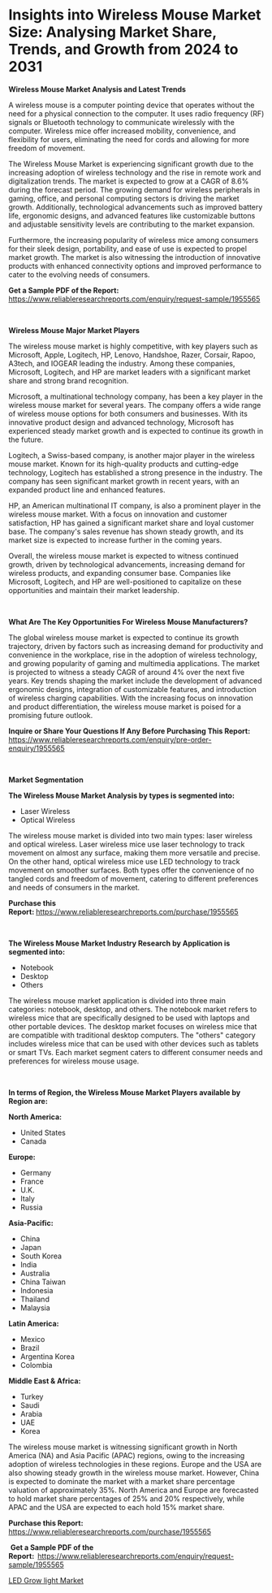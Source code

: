 <p><h1>Insights into Wireless Mouse Market Size: Analysing Market Share, Trends, and Growth from 2024 to 2031</h1></p><p><strong>Wireless Mouse Market Analysis and Latest Trends</strong></p>
<p><p>A wireless mouse is a computer pointing device that operates without the need for a physical connection to the computer. It uses radio frequency (RF) signals or Bluetooth technology to communicate wirelessly with the computer. Wireless mice offer increased mobility, convenience, and flexibility for users, eliminating the need for cords and allowing for more freedom of movement.</p><p>The Wireless Mouse Market is experiencing significant growth due to the increasing adoption of wireless technology and the rise in remote work and digitalization trends. The market is expected to grow at a CAGR of 8.6% during the forecast period. The growing demand for wireless peripherals in gaming, office, and personal computing sectors is driving the market growth. Additionally, technological advancements such as improved battery life, ergonomic designs, and advanced features like customizable buttons and adjustable sensitivity levels are contributing to the market expansion.</p><p>Furthermore, the increasing popularity of wireless mice among consumers for their sleek design, portability, and ease of use is expected to propel market growth. The market is also witnessing the introduction of innovative products with enhanced connectivity options and improved performance to cater to the evolving needs of consumers.</p></p>
<p><strong>Get a Sample PDF of the Report:&nbsp;</strong> <a href="https://www.reliableresearchreports.com/enquiry/request-sample/1955565">https://www.reliableresearchreports.com/enquiry/request-sample/1955565</a></p>
<p>&nbsp;</p>
<p><strong>Wireless Mouse Major Market Players</strong></p>
<p><p>The wireless mouse market is highly competitive, with key players such as Microsoft, Apple, Logitech, HP, Lenovo, Handshoe, Razer, Corsair, Rapoo, A3tech, and IOGEAR leading the industry. Among these companies, Microsoft, Logitech, and HP are market leaders with a significant market share and strong brand recognition.</p><p>Microsoft, a multinational technology company, has been a key player in the wireless mouse market for several years. The company offers a wide range of wireless mouse options for both consumers and businesses. With its innovative product design and advanced technology, Microsoft has experienced steady market growth and is expected to continue its growth in the future.</p><p>Logitech, a Swiss-based company, is another major player in the wireless mouse market. Known for its high-quality products and cutting-edge technology, Logitech has established a strong presence in the industry. The company has seen significant market growth in recent years, with an expanded product line and enhanced features.</p><p>HP, an American multinational IT company, is also a prominent player in the wireless mouse market. With a focus on innovation and customer satisfaction, HP has gained a significant market share and loyal customer base. The company's sales revenue has shown steady growth, and its market size is expected to increase further in the coming years.</p><p>Overall, the wireless mouse market is expected to witness continued growth, driven by technological advancements, increasing demand for wireless products, and expanding consumer base. Companies like Microsoft, Logitech, and HP are well-positioned to capitalize on these opportunities and maintain their market leadership.</p></p>
<p>&nbsp;</p>
<p><strong>What Are The Key Opportunities For Wireless Mouse Manufacturers?</strong></p>
<p><p>The global wireless mouse market is expected to continue its growth trajectory, driven by factors such as increasing demand for productivity and convenience in the workplace, rise in the adoption of wireless technology, and growing popularity of gaming and multimedia applications. The market is projected to witness a steady CAGR of around 4% over the next five years. Key trends shaping the market include the development of advanced ergonomic designs, integration of customizable features, and introduction of wireless charging capabilities. With the increasing focus on innovation and product differentiation, the wireless mouse market is poised for a promising future outlook.</p></p>
<p><strong>Inquire or Share Your Questions If Any Before Purchasing This Report:</strong> <a href="https://www.reliableresearchreports.com/enquiry/pre-order-enquiry/1955565">https://www.reliableresearchreports.com/enquiry/pre-order-enquiry/1955565</a></p>
<p>&nbsp;</p>
<p><strong>Market Segmentation</strong></p>
<p><strong>The Wireless Mouse Market Analysis by types is segmented into:</strong></p>
<p><ul><li>Laser Wireless</li><li>Optical Wireless</li></ul></p>
<p><p>The wireless mouse market is divided into two main types: laser wireless and optical wireless. Laser wireless mice use laser technology to track movement on almost any surface, making them more versatile and precise. On the other hand, optical wireless mice use LED technology to track movement on smoother surfaces. Both types offer the convenience of no tangled cords and freedom of movement, catering to different preferences and needs of consumers in the market.</p></p>
<p><strong>Purchase this Report:&nbsp;</strong><a href="https://www.reliableresearchreports.com/purchase/1955565">https://www.reliableresearchreports.com/purchase/1955565</a></p>
<p>&nbsp;</p>
<p><strong>The Wireless Mouse Market Industry Research by Application is segmented into:</strong></p>
<p><ul><li>Notebook</li><li>Desktop</li><li>Others</li></ul></p>
<p><p>The wireless mouse market application is divided into three main categories: notebook, desktop, and others. The notebook market refers to wireless mice that are specifically designed to be used with laptops and other portable devices. The desktop market focuses on wireless mice that are compatible with traditional desktop computers. The "others" category includes wireless mice that can be used with other devices such as tablets or smart TVs. Each market segment caters to different consumer needs and preferences for wireless mouse usage.</p></p>
<p>&nbsp;</p>
<p><strong>In terms of Region, the Wireless Mouse Market Players available by Region are:</strong></p>
<p>
    <p> <strong> North America: </strong>
        <ul>
            <li>United States</li>
            <li>Canada</li>
        </ul>
        </p> 
    <p> <strong> Europe: </strong>
        <ul>
            <li>Germany</li>
            <li>France</li>
            <li>U.K.</li>
            <li>Italy</li>
            <li>Russia</li>
        </ul>
        </p> 
    <p> <strong> Asia-Pacific: </strong>
        <ul>
            <li>China</li>
            <li>Japan</li>
            <li>South Korea</li>
            <li>India</li>
            <li>Australia</li>
            <li>China Taiwan</li>
            <li>Indonesia</li>
            <li>Thailand</li>
            <li>Malaysia</li>
        </ul>
        </p> 
    <p> <strong> Latin America: </strong>
        <ul>
            <li>Mexico</li>
            <li>Brazil</li>
            <li>Argentina Korea</li>
            <li>Colombia</li>
        </ul>
        </p> 
    <p> <strong> Middle East & Africa: </strong>
        <ul>
            <li>Turkey</li>
            <li>Saudi</li>
            <li>Arabia</li>
            <li>UAE</li>
            <li>Korea</li>
        </ul>
    </p>
    </p>
<p><p>The wireless mouse market is witnessing significant growth in North America (NA) and Asia Pacific (APAC) regions, owing to the increasing adoption of wireless technologies in these regions. Europe and the USA are also showing steady growth in the wireless mouse market. However, China is expected to dominate the market with a market share percentage valuation of approximately 35%. North America and Europe are forecasted to hold market share percentages of 25% and 20% respectively, while APAC and the USA are expected to each hold 15% market share.</p></p>
<p><strong>Purchase this Report: </strong><a href="https://www.reliableresearchreports.com/purchase/1955565">https://www.reliableresearchreports.com/purchase/1955565</a></p>
<p>&nbsp;<strong>Get a Sample PDF of the Report:&nbsp;&nbsp;</strong><a href="https://www.reliableresearchreports.com/enquiry/request-sample/1955565">https://www.reliableresearchreports.com/enquiry/request-sample/1955565</a></p>
<p><strong></strong></p>
<p><p><a href="https://boundless-drawbridge-702.notion.site/LED-Grow-light-Market-Size-Global-Industry-Overview-Market-Segmentation-and-Forecast-2024-to-2031-12170819b2d94f5e9994090747c8b278">LED Grow light Market</a></p></p>